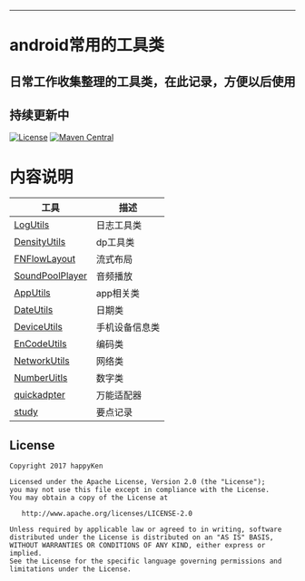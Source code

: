 
-------------
# android常用的工具类

## 日常工作收集整理的工具类，在此记录，方便以后使用
## 持续更新中
[![License](https://img.shields.io/badge/license-Apache%202-green.svg)](https://www.apache.org/licenses/LICENSE-2.0)
[![Maven Central](https://img.shields.io/bintray/v/gcssloop/maven/sutil.svg)](https://bintray.com/gcssloop/maven/sutil/view)


# 内容说明
 工具 | 描述
 ---  | ---
 [LogUtils](https://github.com/happyKen/commonUtil/tree/master/MyUtil/app/src/main/java/com/common/myutil/utils/LogUtils.java)| 日志工具类
 [DensityUtils](https://github.com/happyKen/commonUtil/tree/master/MyUtil/app/src/main/java/com/common/myutil/utils/DensityUtils.java)| dp工具类
 [FNFlowLayout](https://github.com/happyKen/commonUtil/tree/master/MyUtil/app/src/main/java/com/common/myutil/widget/FNFlowLayout.java)| 流式布局
 [SoundPoolPlayer](https://github.com/happyKen/commonUtil/tree/master/MyUtil/app/src/main/java/com/common/myutil/utils/SoundPoolPlayer.java)| 音频播放
  [AppUtils](https://github.com/happyKen/commonUtil/tree/master/MyUtil/app/src/main/java/com/common/myutil/utils/AppUtils.java)| app相关类
  [DateUtils](https://github.com/happyKen/commonUtil/tree/master/MyUtil/app/src/main/java/com/common/myutil/utils/DateUtils.java)| 日期类
  [DeviceUtils](https://github.com/happyKen/commonUtil/tree/master/MyUtil/app/src/main/java/com/common/myutil/utils/DeviceUtils.java)| 手机设备信息类
  [EnCodeUtils](https://github.com/happyKen/commonUtil/tree/master/MyUtil/app/src/main/java/com/common/myutil/utils/EnCodeUtils.java)| 编码类
 [NetworkUtils](https://github.com/happyKen/commonUtil/tree/master/MyUtil/app/src/main/java/com/common/myutil/utils/NetworkUtils.java)| 网络类
 [NumberUitls](https://github.com/happyKen/commonUtil/tree/master/MyUtil/app/src/main/java/com/common/myutil/utils/NumberUitls.java)| 数字类
 [quickadpter](https://github.com/happyKen/commonUtil/tree/master/MyUtil/app/src/main/java/com/common/myutil/utils/quickadapter)| 万能适配器
 [study](https://github.com/happyKen/commonUtil/tree/master/study)| 要点记录


## License

    Copyright 2017 happyKen 
    
    Licensed under the Apache License, Version 2.0 (the "License");
    you may not use this file except in compliance with the License.
    You may obtain a copy of the License at

       http://www.apache.org/licenses/LICENSE-2.0

    Unless required by applicable law or agreed to in writing, software
    distributed under the License is distributed on an "AS IS" BASIS,
    WITHOUT WARRANTIES OR CONDITIONS OF ANY KIND, either express or implied.
    See the License for the specific language governing permissions and
    limitations under the License.

